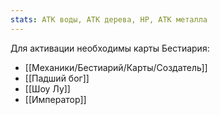 ```yaml
---
stats: АТК воды, АТК дерева, HP, АТК металла
---
```

Для активации необходимы карты Бестиария:
- [[Механики/Бестиарий/Карты/Создатель]]
- [[Падший бог]]
- [[Шоу Лу]]
- [[Император]]